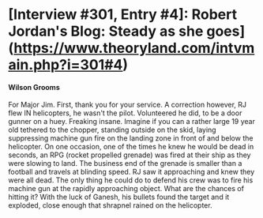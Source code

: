# [Interview #301, Entry #4]: Robert Jordan's Blog: Steady as she goes](https://www.theoryland.com/intvmain.php?i=301#4)

#### Wilson Grooms

For Major Jim. First, thank you for your service. A correction however, RJ flew IN helicopters, he wasn't the pilot. Volunteered he did, to be a door gunner on a huey. Freaking insane. Imagine if you can a rather large 19 year old tethered to the chopper, standing outside on the skid, laying suppressing machine gun fire on the landing zone in front of and below the helicopter. On one occasion, one of the times he knew he would be dead in seconds, an RPG (rocket propelled grenade) was fired at their ship as they were slowing to land. The business end of the grenade is smaller than a football and travels at blinding speed. RJ saw it approaching and knew they were all dead. The only thing he could do to defend his crew was to fire his machine gun at the rapidly approaching object. What are the chances of hitting it? With the luck of Ganesh, his bullets found the target and it exploded, close enough that shrapnel rained on the helicopter.

